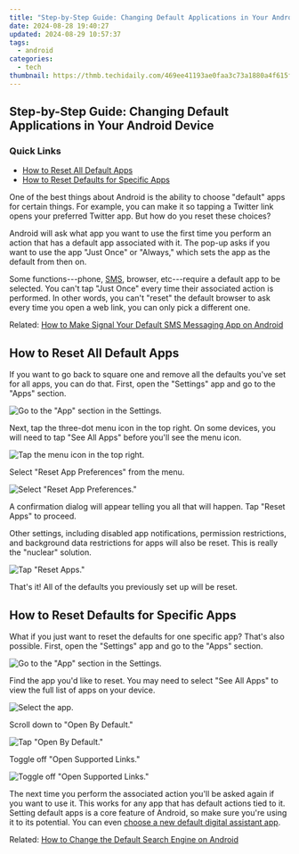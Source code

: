 ```yaml
---
title: "Step-by-Step Guide: Changing Default Applications in Your Android Device"
date: 2024-08-28 19:40:27
updated: 2024-08-29 10:57:37
tags:
  - android
categories:
  - tech
thumbnail: https://thmb.techidaily.com/469ee41193ae0faa3c73a1880a4f615f10f1abb6364e0dccb7651832a4251dcd.jpg
---
```


## Step-by-Step Guide: Changing Default Applications in Your Android Device

### Quick Links

* [How to Reset All Default Apps](https://digital-screen-recording.techidaily.com/2024-approved-optimize-your-gaming-by-learning-ps3-video-capture-techniques/)
* [How to Reset Defaults for Specific Apps](https://some-approaches.techidaily.com/ultimate-comic-strip-editor-for-2024/)

 One of the best things about Android is the ability to choose "default" apps for certain things. For example, you can make it so tapping a Twitter link opens your preferred Twitter app. But how do you reset these choices?

 Android will ask what app you want to use the first time you perform an action that has a default app associated with it. The pop-up asks if you want to use the app "Just Once" or "Always," which sets the app as the default from then on.

 Some functions---phone, [SMS](https://apple-account.techidaily.com/top-notch-solutions-for-disabled-apple-id-from-apple-iphone-15-pro-max-making-it-possible-by-drfone-ios/), browser, etc---require a default app to be selected. You can't tap "Just Once" every time their associated action is performed. In other words, you can't "reset" the default browser to ask every time you open a web link, you can only pick a different one.

Related: [How to Make Signal Your Default SMS Messaging App on Android](https://apple-account.techidaily.com/top-notch-solutions-for-disabled-apple-id-from-apple-iphone-15-pro-max-making-it-possible-by-drfone-ios/) 

##  How to Reset All Default Apps

 If you want to go back to square one and remove all the defaults you've set for all apps, you can do that. First, open the "Settings" app and go to the "Apps" section.

![Go to the "App" section in the Settings.](https://static1.howtogeekimages.com/wordpress/wp-content/uploads/2022/01/2022-01-06_16-59-22.png) 

 Next, tap the three-dot menu icon in the top right. On some devices, you will need to tap "See All Apps" before you'll see the menu icon.

![Tap the menu icon in the top right.](https://static1.howtogeekimages.com/wordpress/wp-content/uploads/2022/01/2022-01-06_17-00-42.png) 

 Select "Reset App Preferences" from the menu.

![Select "Reset App Preferences."](https://static1.howtogeekimages.com/wordpress/wp-content/uploads/2022/01/2022-01-06_17-01-10.png) 

 A confirmation dialog will appear telling you all that will happen. Tap "Reset Apps" to proceed.

 Other settings, including disabled app notifications, permission restrictions, and background data restrictions for apps will also be reset. This is really the "nuclear" solution.

![Tap "Reset Apps."](https://static1.howtogeekimages.com/wordpress/wp-content/uploads/2022/01/2022-01-06_17-01-43.png) 

 That's it! All of the defaults you previously set up will be reset.

##  How to Reset Defaults for Specific Apps

 What if you just want to reset the defaults for one specific app? That's also possible. First, open the "Settings" app and go to the "Apps" section.

![Go to the "App" section in the Settings.](https://static1.howtogeekimages.com/wordpress/wp-content/uploads/2022/01/2022-01-06_16-59-22.png) 

 Find the app you'd like to reset. You may need to select "See All Apps" to view the full list of apps on your device.

![Select the app.](https://static1.howtogeekimages.com/wordpress/wp-content/uploads/2022/01/2022-01-06_17-03-28.png) 

 Scroll down to "Open By Default."

![Tap "Open By Default."](https://static1.howtogeekimages.com/wordpress/wp-content/uploads/2022/01/2022-01-06_17-04-02.png) 

 Toggle off "Open Supported Links."

![Toggle off "Open Supported Links."](https://static1.howtogeekimages.com/wordpress/wp-content/uploads/2022/01/2022-01-06_17-06-38.png) 

 The next time you perform the associated action you'll be asked again if you want to use it. This works for any app that has default actions tied to it. Setting default apps is a core feature of Android, so make sure you're using it to its potential. You can even [choose a new default digital assistant app](https://android-frp.techidaily.com/in-2024-is-gsm-flasher-adb-legit-full-review-to-bypass-your-realme-v30t-phone-frp-lock-by-drfone-android/).

Related: [How to Change the Default Search Engine on Android](https://android-frp.techidaily.com/in-2024-is-gsm-flasher-adb-legit-full-review-to-bypass-your-realme-v30t-phone-frp-lock-by-drfone-android/)

<ins class="adsbygoogle"
     style="display:block"
     data-ad-format="autorelaxed"
     data-ad-client="ca-pub-7571918770474297"
     data-ad-slot="1223367746"></ins>



<ins class="adsbygoogle"
     style="display:block"
     data-ad-client="ca-pub-7571918770474297"
     data-ad-slot="8358498916"
     data-ad-format="auto"
     data-full-width-responsive="true"></ins>
